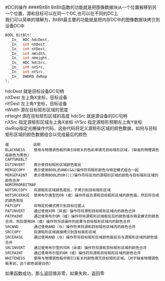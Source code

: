 #DC的操作
####BitBlt
BitBlt函数的功能就是把图像数据块从一个位置搬移到另一个位置，源和目标可以在同一个DC,也可以在不同的DC上               
我们可以简单的理解为，BitBlt最主要的功能就是把内存DC中的图像数据块拷贝到设备DC中                 
```cpp
BOOL BitBlt(
  _In_  HDC hdcDest,
  _In_  int nXDest,
  _In_  int nYDest,
  _In_  int nWidth,
  _In_  int nHeight,
  _In_  HDC hdcSrc,
  _In_  int nXSrc,
  _In_  int nYSrc,
  _In_  DWORD dwRop
);
```
hdcDest 就是目标设备DC句柄      
nXDest  左上角X坐标，目标设备       
nYDest 左上角Y坐标，目标设备    
nWidth 源在目标矩形区域的宽度     
nHeight 源在目标矩形区域的高度
hdcSrc 就是源设备的DC句柄    
nXSrc  指定源矩形区域左上角X坐标
nYSrc 指定源矩形预期左上角Y坐标    
dwRop指定光栅操作代码，这些代码将定义源矩形区域的颜色数据，如何与目标矩形区域的颜色数据组合以完成最后的颜色          
```text
值           说明
BLACKNESS    使用与物理调色板的索引0相关的色彩来填充目标矩形区域，(缺省的物理调色板颜色为黑色)
CAPTUREBLT   
DSTINVERT    表示使目标矩形区域颜色取反
MERGECOPY    表示使用BOOL的AND(&&)操作符将矩形颜色与特定模式组合一起
MERGEPAINT   表示使用BOOL的OR(||)操作符将反向的源矩形区域的颜色与目标矩形区域的颜色合并
NOMIRRORBITMAP
NOTSRCCOPY   将源矩形区域颜色取反，于拷贝到目标矩形区域
NOTSRCERASE  使用布尔类型的OR（或）操作符组合源和目标矩形区域的颜色值，然后将合成的颜色取反
PATCOPY      将特定的模式拷贝到目标位图上
PATINVERT    通过使用XOR（异或）操作符将源和目标矩形区域内的颜色合并
PATPAINT     通过使用布尔OR（或）操作符将源矩形区域取反后的颜色值与特定模式的颜色合并。然后使用OR（或）操作符将该操作的结果与目标矩形区域内的颜色合并
SRCAND       通过使用AND（与）操作符来将源和目标矩形区域内的颜色合并
SRCCOPY      将源矩形区域直接拷贝到目标矩形区域
SRCERASE     通过使用AND（与）操作符将目标矩形区域颜色取反后与源矩形区域的颜色值合并
SRCINVERT    通过使用布尔型的XOR（异或）操作符将源和目标矩形区域的颜色合并
SRCPAINT     通过使用布尔型的OR（或）操作符将源和目标矩形区域的颜色合并
WHITENESS    使用与物理调色板中索引1有关的颜色填充目标矩形区域。（对于缺省物理调色板来说，这个颜色就是白色）
```
如果函数成功，那么返回值非零，如果失败，返回零       
